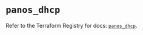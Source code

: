 # `panos_dhcp`

Refer to the Terraform Registry for docs: [`panos_dhcp`](https://registry.terraform.io/providers/paloaltonetworks/panos/2.0.5/docs/resources/dhcp).
